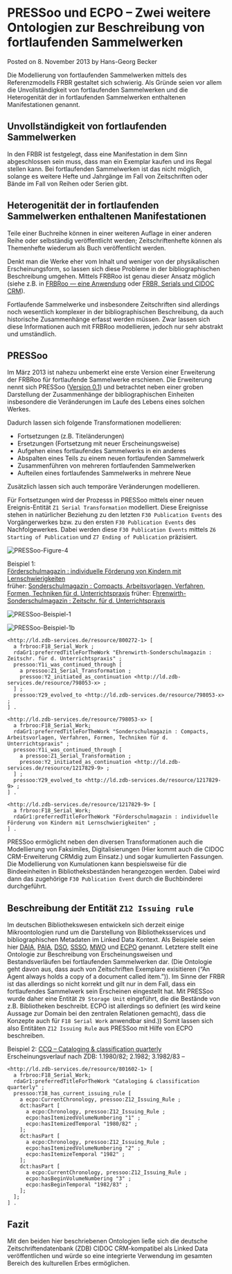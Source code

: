 # PRESSoo und ECPO – Zwei weitere Ontologien zur Beschreibung von fortlaufenden Sammelwerken

Posted on 8. November 2013 by Hans-Georg Becker	

Die Modellierung von fortlaufenden Sammelwerken mittels des Referenzmodells FRBR gestaltet sich schwierig. Als Gründe seien vor allem die Unvollständigkeit von fortlaufenden Sammelwerken und die Heterogenität der in fortlaufenden Sammelwerken enthaltenen Manifestationen genannt.

## Unvollständigkeit von fortlaufenden Sammelwerken

In den FRBR ist festgelegt, dass eine Manifestation in dem Sinn abgeschlossen sein muss, dass man ein Exemplar kaufen und ins Regal stellen kann. Bei fortlaufenden Sammelwerken ist das nicht möglich, solange es weitere Hefte und Jahrgänge im Fall von Zeitschriften oder Bände im Fall von Reihen oder Serien gibt.

## Heterogenität der in fortlaufenden Sammelwerken enthaltenen Manifestationen

Teile einer Buchreihe können in einer weiteren Auflage in einer anderen Reihe oder selbständig veröffentlicht werden; Zeitschriftenhefte können als Themenhefte wiederum als Buch veröffentlicht werden.

Denkt man die Werke eher vom Inhalt und weniger von der physikalischen Erscheinungsform, so lassen sich diese Probleme in der bibliographischen Beschreibung umgehen. Mittels FRBRoo ist genau dieser Ansatz möglich (siehe z.B. in [FRBRoo — eine Anwendung](../../02/15/frbroo-eine-anwendung.md) oder [FRBR, Serials und CIDOC CRM](https://doi.org/10.1515/9783110278736.64)).

Fortlaufende Sammelwerke und insbesondere Zeitschriften sind allerdings noch wesentlich komplexer in der bibliographischen Beschreibung, da auch historische Zusammenhänge erfasst werden müssen. Zwar lassen sich diese Informationen auch mit FRBRoo modellieren, jedoch nur sehr abstrakt und umständlich.

## PRESSoo

Im März 2013 ist nahezu unbemerkt eine erste Version einer Erweiterung der FRBRoo für fortlaufende Sammelwerke erschienen. Die Erweiterung nennt sich PRESSoo ([Version 0.1](https://www.issn.org/files/issn/technicals/PRESSoo_01.pdf)) und betrachtet neben einer groben Darstellung der Zusammenhänge der bibliographischen Einheiten insbesondere die Veränderungen im Laufe des Lebens eines solchen Werkes.

Dadurch lassen sich folgende Transformationen modellieren:

*    Fortsetzungen (z.B. Titeländerungen)
*    Ersetzungen (Fortsetzung mit neuer Erscheinungsweise)
*    Aufgehen eines fortlaufendes Sammelwerks in ein anderes
*    Abspalten eines Teils zu einem neuen fortlaufenden Sammelwerk
*    Zusammenführen von mehreren fortlaufenden Sammelwerken
*    Aufteilen eines fortlaufendes Sammelwerks in mehrere Neue

Zusätzlich lassen sich auch temporäre Veränderungen modellieren.

Für Fortsetzungen wird der Prozesss in PRESSoo mittels einer neuen Ereignis-Entität `Z1 Serial Transformation` modelliert. Diese Ereignisse stehen in natürlicher Beziehung zu den letzten `F30 Publication Events` des Vorgängerwerkes bzw. zu den ersten `F30 Publication Events` des Nachfolgewerkes. Dabei werden diese `F30 Publication Events` mittels `Z6 Starting of Publication` und `Z7 Ending of Publication` präzisiert.

![PRESSoo-Figure-4](./PRESSoo-Figure-4.jpg)

Beispiel 1:\
[Förderschulmagazin : individuelle Förderung von Kindern mit Lernschwierigkeiten](https://ld.zdb-services.de/resource/1217829-9)\
früher: [Sonderschulmagazin : Compacts, Arbeitsvorlagen, Verfahren, Formen, Techniken für d. Unterrichtspraxis](https://ld.zdb-services.de/resource/798053-x)
früher: E[hrenwirth-Sonderschulmagazin : Zeitschr. für d. Unterrichtspraxis](https://ld.zdb-services.de/resource/800272-1)

![PRESSoo-Beispiel-1](./PRESSoo-Beispiel-1.jpg)

![PRESSoo-Beispiel-1b](./PRESSoo-Beispiel-1b.jpg)

```
<http://ld.zdb-services.de/resource/800272-1> [
  a frbroo:F18_Serial_Work ;
  rdaGr1:preferredTitleForTheWork "Ehrenwirth-Sonderschulmagazin : Zeitschr. für d. Unterrichtspraxis" ;
  pressoo:Y1i_was_continued_through [
    a pressoo:Z1_Serial_Transformation ;
	pressoo:Y2_initiated_as_continuation <http://ld.zdb-services.de/resource/798053-x> ;
  ] ;
  pressoo:Y29_evolved_to <http://ld.zdb-services.de/resource/798053-x> ;
] .

<http://ld.zdb-services.de/resource/798053-x> [
  a frbroo:F18_Serial_Work;
  rdaGr1:preferredTitleForTheWork "Sonderschulmagazin : Compacts, Arbeitsvorlagen, Verfahren, Formen, Techniken für d. Unterrichtspraxis" ;
  pressoo:Y1i_was_continued_through [
    a pressoo:Z1_Serial_Transformation ;
	pressoo:Y2_initiated_as_continuation <http://ld.zdb-services.de/resource/1217829-9> ;
  ] ;
  pressoo:Y29_evolved_to <http://ld.zdb-services.de/resource/1217829-9> ;
] .

<http://ld.zdb-services.de/resource/1217829-9> [
  a frbroo:F18_Serial_Work;
  rdaGr1:preferredTitleForTheWork "Förderschulmagazin : individuelle Förderung von Kindern mit Lernschwierigkeiten" ;
] .
```

PRESSoo ermöglicht neben den diversen Transformationen auch die Modellierung von Faksimiles, Digitalisierungen (Hier kommt auch die CIDOC CRM-Erweiterung CRMdig zum Einsatz.) und sogar kumulierten Fassungen. Die Modellierung von Kumulationen kann bespielsweise für die Bindeeinheiten in Bibliotheksbeständen herangezogen werden. Dabei wird dann das zugehörige `F30 Publication Event` durch die Buchbinderei durchgeführt.

## Beschreibung der Entität `Z12 Issuing rule`

Im deutschen Bibliothekswesen entwickeln sich derzeit einige Mikroontologien rund um die Darstellung von Bibliotheksservices und bibliographischen Metadaten im Linked Data Kontext. Als Beispiele seien hier [DAIA](https://gbv.github.io/daiaspec/daia.html), [PAIA](https://gbv.github.io/paia/paia.html), [DSO](https://gbv.github.io/dso/dso.html), [SSSO](https://gbv.github.io/ssso/ssso.html), [MWO](https://github.com/dini-ag-kim/movingwall/blob/master/mwo.md) und [ECPO](https://cklee.github.io/ecpo/ecpo.html) genannt. Letztere stellt eine Ontologie zur Beschreibung von Erscheinungsweisen und Bestandsverläufen bei fortlaufenden Sammelwerken dar. (Die Ontologie geht davon aus, dass auch von Zeitschriften Exemplare exisitieren (“An Agent always holds a copy of a document called item.”)). Im Sinne der FRBR ist das allerdings so nicht korrekt und gilt nur in dem Fall, dass ein fortlaufendes Sammelwerk sein Erscheinen eingestellt hat. Mit PRESSoo wurde daher eine Entität `Z9 Storage Unit` eingeführt, die die Bestände von z.B. Bibliotheken beschreibt. ECPO ist allerdings so definiert (es wird keine Aussage zur Domain bei den zentralen Relationen gemacht), dass die Konzepte auch für `F18 Serial Work` anwendbar sind.)) Somit lassen sich also Entitäten `Z12 Issuing Rule` aus PRESSoo mit Hilfe von ECPO beschreiben.

Beispiel 2: [CCQ – Cataloging & classification quarterly](https://ld.zdb-services.de/resource/801602-1)\
Erscheinungsverlauf nach ZDB: 1.1980/82; 2.1982; 3.1982/83 –

```
<http://ld.zdb-services.de/resource/801602-1> [
  a frbroo:F18_Serial_Work;
  rdaGr1:preferredTitleForTheWork "Cataloging & classification quarterly" ;
  pressoo:Y38_has_current_issuing_rule [
    a ecpo:CurrentChronology, pressoo:Z12_Issuing_Rule ;
    dct:hasPart [
      a ecpo:Chronology, pressoo:Z12_Issuing_Rule ;
      ecpo:hasItemizedVolumeNumbering "1" ;
      ecpo:hasItemizedTemporal "1980/82" ;
    ];
    dct:hasPart [
      a ecpo:Chronology, pressoo:Z12_Issuing_Rule ;
      ecpo:hasItemizedVolumeNumbering "2" ;
      ecpo:hasItemizeTemporal "1982" ;
    ];
    dct:hasPart [
      a ecpo:CurrentChronology, pressoo:Z12_Issuing_Rule ;
      ecpo:hasBeginVolumeNumbering "3" ;
      ecpo:hasBeginTemporal "1982/83" ;
    ];
  ];
] .
```

## Fazit

Mit den beiden hier beschriebenen Ontologien ließe sich die deutsche Zeitschriftendatenbank (ZDB) CIDOC CRM-kompatibel als Linked Data veröffentlichen und würde so eine integrierte Verwendung im gesamten Bereich des kulturellen Erbes ermöglichen.
